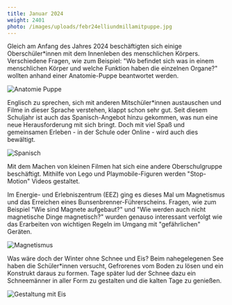 ```yaml
---
title: Januar 2024
weight: 2401
photo: /images/uploads/febr24elliundmillamitpuppe.jpg
---
```

Gleich am Anfang des Jahres 2024 beschäftigten sich einige Oberschüler*innen mit dem Innenleben des menschlichen Körpers. Verschiedene Fragen, wie zum Beispiel: "Wo befindet sich was in einem menschlichen Körper und welche Funktion haben die einzelnen Organe?" wollten anhand einer Anatomie-Puppe beantwortet werden.

![](/images/uploads/tuulipuppe.jpg "Anatomie Puppe")

Englisch zu sprechen, sich mit anderen Mitschüler*innen austauschen und Filme in dieser Sprache verstehen, klappt schon sehr gut. Seit diesem Schuljahr ist auch das Spanisch-Angebot hinzu gekommen, was nun eine neue Herausforderung mit sich bringt. Doch mit viel Spaß und gemeinsamen Erleben - in der Schule oder Online - wird auch dies bewältigt.

![](/images/uploads/spanisch.jpg "Spanisch")

Mit dem Machen von kleinen Filmen hat sich eine andere Oberschulgruppe beschäftigt.  Mithilfe von Lego und Playmobile-Figuren werden "Stop-Motion" Videos gestaltet. 

Im Energie- und Erlebniszentrum (EEZ) ging es dieses Mal um Magnetismus und das Erreichen eines Bunsenbrenner-Führerscheins. Fragen, wie zum Beispiel "Wie sind Magnete aufgebaut?" und "Wie werden auch nicht magnetische Dinge magnetisch?" wurden genauso interessant verfolgt wie das Erarbeiten von wichtigen Regeln im Umgang mit "gefährlichen" Geräten.

![](/images/uploads/magnetismus.jpg "Magnetismus")

Was wäre doch der Winter ohne Schnee und Eis? Beim nahegelegenen See haben die Schüler*innen versucht, Gefrorenes vom Boden zu lösen und ein Konstrukt daraus zu formen. Tage später lud der Schnee dazu ein Schneemänner in aller Form zu gestalten und die kalten Tage zu genießen.

![](/images/uploads/eisschlagen.jpg "Gestaltung mit Eis")